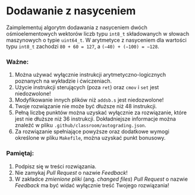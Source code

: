 Dodawanie z nasyceniem
===

Zaimplementuj algorytm dodawania z nasyceniem dwóch ośmioelementowych wektorów
liczb typu `int8_t` składowanych w słowach maszynowych o typie `uint64_t`.
W arytmetyce z nasyceniem dla wartości typu `int8_t` zachodzi `80 + 60 = 127`,
a `(−40) + (−100) = −128`.

### Ważne:

1. Można używać wyłącznie instrukcji arytmetyczno-logicznych poznanych na
   wykładzie i ćwiczeniach.
2. Użycie instrukcji sterujących (poza `ret`) oraz `cmov` i `set` jest
   niedozwolone!
3. Modyfikowanie innych plików niż `addsb.s` jest niedozwolone!
4. Twoje rozwiązanie nie może być dłuższe niż 48 instrukcji.
5. Pełną liczbę punktów można uzyskać wyłącznie za rozwiązanie, które jest
   nie dłuższe niż 36 instrukcji. Dokładniejsze informacje można znaleźć
   w pliku `.github/classroom/autograding.json`.
6. Za rozwiązanie spełniające powyższe oraz dodatkowe wymogi określone 
   w pliku `Makefile`, można uzyskać punkt bonusowy.


### Pamiętaj:

1. Podpisz się w treści rozwiązania.
2. Nie zamykaj _Pull Request_ o nazwie _Feedback_!
3. W zakładce _zmienione pliki_ (ang. _changed files_) _Pull Request_ o nazwie
   _Feedback_ ma być widać wyłącznie treść Twojego rozwiązania!

